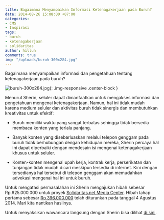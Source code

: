 ```yaml
---
title: Bagaimana Menyampaikan Informasi Ketenagakerjaan pada Buruh?
date: 2014-08-26 15:08:00 +07:00
categories:
- CMS
- Inspirasi
tags:
- buruh
- ketenagakerjaan
- solidaritas
author: hillun
comments: true
img: "/uploads/buruh-300x284.jpg"
---
```


Bagaimana menyampaikan informasi dan pengetahuan tentang ketenagakerjaan pada buruh?

![buruh-300x284.jpg](/uploads/buruh-300x284.jpg){: .img-responsive .center-block }

Menurut Sherin, seluler dapat dimanfaatkan untuk mengakses informasi dan pengetahuan mengenai ketenagakerjaan. Namun, hal ini tidak mudah karena medium seluler dan aktivitas buruh tidak sinergis dan membutuhkan kreativitas untuk efektif:

* Buruh memiliki waktu yang sangat terbatas sehingga tidak bersedia membaca konten yang terlalu panjang.

* Banyak konten yang disebarluaskan melalui telepon genggam pada buruh tidak berhubungan dengan kehidupan mereka, Sherin percaya hal ini dapat diperbaiki dengan mendesain isi mengenai ketenagakerjaan khusus untuk seluler.

* Konten-konten mengenai upah kerja, kontrak kerja, perserikatan dan tunjangan tidak mudah dicari meskipun tersedia di internet. Kini dengan tersedianya hal tersebut di telepon genggam akan memudahkan advokasi mengenai hal ini untuk buruh.

Untuk mengatasi permasalahan ini Sherin mengajukan hibah sebesar Rp.625.000.000 untuk proyek [Solidaritas.net Media Center](http://ciptamedia.org/wiki/Solidaritas.net_Media_Center). Hibah tahap pertama sebesar [Rp 396.000.000](http://ciptamedia.org/wiki/Tabel_Penerima_Hibah_Cipta_Media_Seluler) telah diturunkan pada tanggal 4 Agustus 2014. Mari kita nantikan hasilnya.

Untuk menyaksikan wawancara langsung dengan Sherin bisa dilihat [di sini](http://www.youtube.com/watch?v=nZJCwbmKGXY).